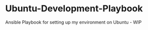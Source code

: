 Ubuntu-Development-Playbook
===========================

Ansible Playbook for setting up my environment on Ubuntu - WIP

